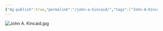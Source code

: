 ```yaml
---
{"dg-publish":true,"permalink":"/john-a-kincaid/","tags":["John-A-Kincaid"]}
---
```


![John A. Kincaid.jpg](/img/user/assets/John_A._Kincaid.jpg.resources/John%20A.%20Kincaid.jpg)